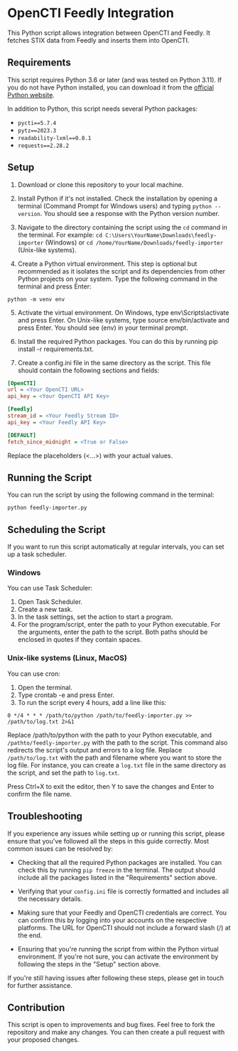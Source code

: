 # OpenCTI Feedly Integration

This Python script allows integration between OpenCTI and Feedly. It fetches STIX data from Feedly and inserts them into OpenCTI.

## Requirements

This script requires Python 3.6 or later (and was tested on Python 3.11). If you do not have Python installed, you can download it from the [official Python website](https://www.python.org/downloads/).

In addition to Python, this script needs several Python packages:

- `pycti==5.7.4`
- `pytz==2023.3`
- `readability-lxml==0.8.1`
- `requests==2.28.2`

## Setup

1. Download or clone this repository to your local machine.

2. Install Python if it's not installed. Check the installation by opening a terminal (Command Prompt for Windows users) and typing `python --version`. You should see a response with the Python version number.

3. Navigate to the directory containing the script using the `cd` command in the terminal. For example: `cd C:\Users\YourName\Downloads\feedly-importer` (Windows) or `cd /home/YourName/Downloads/feedly-importer` (Unix-like systems).

4. Create a Python virtual environment. This step is optional but recommended as it isolates the script and its dependencies from other Python projects on your system. Type the following command in the terminal and press Enter:

```shell
python -m venv env
```

5. Activate the virtual environment. On Windows, type env\Scripts\activate and press Enter. On Unix-like systems, type source env/bin/activate and press Enter. You should see (env) in your terminal prompt.

6. Install the required Python packages. You can do this by running pip install -r requirements.txt.

7. Create a config.ini file in the same directory as the script. This file should contain the following sections and fields:

```ini
[OpenCTI]
url = <Your OpenCTI URL>
api_key = <Your OpenCTI API Key>

[Feedly]
stream_id = <Your Feedly Stream ID>
api_key = <Your Feedly API Key>

[DEFAULT]
fetch_since_midnight = <True or False>
```

Replace the placeholders (<...>) with your actual values.

## Running the Script

You can run the script by using the following command in the terminal:

```shell
python feedly-importer.py
```

## Scheduling the Script

If you want to run this script automatically at regular intervals, you can set up a task scheduler.

### Windows

You can use Task Scheduler:

1. Open Task Scheduler.
2. Create a new task.
3. In the task settings, set the action to start a program.
4. For the program/script, enter the path to your Python executable. For the arguments, enter the path to the script. Both paths should be enclosed in quotes if they contain spaces.

### Unix-like systems (Linux, MacOS)

You can use cron:

1. Open the terminal.
2. Type crontab -e and press Enter.
3. To run the script every 4 hours, add a line like this:

```cron
0 */4 * * * /path/to/python /path/to/feedly-importer.py >> /path/to/log.txt 2>&1
```

Replace /path/to/python with the path to your Python executable, and `/pathto/feedly-importer.py` with the path to the script. This command also redirects the script's output and errors to a log file. Replace `/path/to/log.txt` with the path and filename where you want to store the log file. For instance, you can create a `log.txt` file in the same directory as the script, and set the path to `log.txt`.

Press Ctrl+X to exit the editor, then Y to save the changes and Enter to confirm the file name.

## Troubleshooting

If you experience any issues while setting up or running this script, please ensure that you've followed all the steps in this guide correctly. Most common issues can be resolved by:

- Checking that all the required Python packages are installed. You can check this by running `pip freeze` in the terminal. The output should include all the packages listed in the "Requirements" section above.

- Verifying that your `config.ini` file is correctly formatted and includes all the necessary details.

- Making sure that your Feedly and OpenCTI credentials are correct. You can confirm this by logging into your accounts on the respective platforms. The URL for OpenCTI should not include a forward slash (/) at the end.

- Ensuring that you're running the script from within the Python virtual environment. If you're not sure, you can activate the environment by following the steps in the "Setup" section above.

If you're still having issues after following these steps, please get in touch for further assistance.

## Contribution

This script is open to improvements and bug fixes. Feel free to fork the repository and make any changes. You can then create a pull request with your proposed changes.
